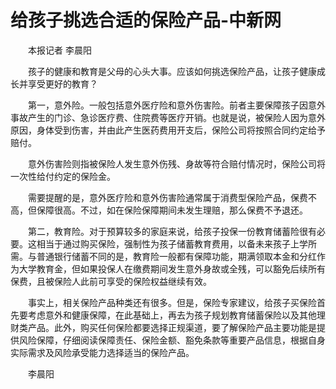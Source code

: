 # 给孩子挑选合适的保险产品-中新网

　　本报记者 李晨阳

　　孩子的健康和教育是父母的心头大事。应该如何挑选保险产品，让孩子健康成长并享受更好的教育？

　　第一，意外险。一般包括意外医疗险和意外伤害险。前者主要保障孩子因意外事故产生的门诊、急诊医疗费、住院费等医疗开销。也就是说，被保险人因为意外原因，身体受到伤害，并由此产生医药费用开支后，保险公司将按照合同约定给予赔付。

　　意外伤害险则指被保险人发生意外伤残、身故等符合赔付情况时，保险公司将一次性给付约定的保险金。

　　需要提醒的是，意外医疗险和意外伤害险通常属于消费型保险产品，保费不高，但保障很高。不过，如在保险保障期间未发生理赔，那么保费不予退还。

　　第二，教育险。对于预算较多的家庭来说，给孩子投保一份教育储蓄险很有必要。这相当于通过购买保险，强制性为孩子储蓄教育费用，以备未来孩子上学所需。与普通银行储蓄不同的是，教育险一般都有保障功能，期满领取本金和分红作为大学教育金，但如果投保人在缴费期间发生意外身故或全残，可以豁免后续所有保费，且被保险人此前可享受的保险权益继续有效。

　　事实上，相关保险产品种类还有很多。但是，保险专家建议，给孩子买保险首先要考虑意外和健康保障，在此基础上，再去为孩子规划教育储蓄保险以及其他理财类产品。此外，购买任何保险都要选择正规渠道，要了解保险产品主要功能是提供风险保障，仔细阅读保障责任、保险金额、豁免条款等重要产品信息，根据自身实际需求及风险承受能力选择适当的保险产品。

　　李晨阳
